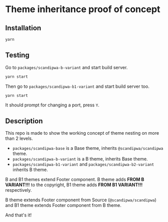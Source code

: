 # Theme inheritance proof of concept

## Installation

```bash
yarn
```

## Testing

Go to `packages/scandipwa-b-variant` and start build server.

```bash
yarn start
```

Then go to `packages/scandipwa-b1-variant` and start build server too.

```bash
yarn start
```

It should prompt for changing a port, press `Y`.

## Description

This repo is made to show the working concept of theme nesting on more than 2 levels.

- `packages/scandipwa-base` is a Base theme, inherits `@scandipwa/scandipwa` theme.
- `packages/scandipwa-b-variant` is a B theme, inherits Base theme.
- `packages/scandipwa-b1-variant` and `packages/scandipwa-b2-variant` inherits B theme.

B and B1 themes extend Footer component. B theme adds **FROM B VARIANT!!!** to the copyright, B1 theme adds **FROM B1 VARIANT!!!** respectively.

B theme extends Footer component from Source (`@scandipwa/scandipwa`) and B1 theme extends Footer component from B theme.


And that's it!
